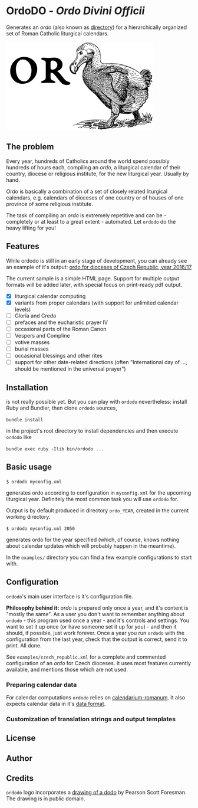 # OrdoDO - *Ordo Divini Officii*

Generates an *ordo* (also known as [directory][wikipedia])
for a hierarchically organized set
of Roman Catholic liturgical calendars.

![OrdoDO logo](/img/or_dodo_logo.png)

## The problem

Every year, hundreds of Catholics around the world spend possibly
hundreds of hours each, compiling an *ordo*, a liturgical calendar
of their country, diocese or religious institute,
for the new liturgical year. Usually by hand.

*Ordo* is basically a combination of a set of closely related
liturgical calendars, e.g. calendars of dioceses of one country
or of houses of one province of some religious institute.

The task of compiling an *ordo* is extremely repetitive
and can be - completely or at least to a great extent -
automated. Let `ordodo` do the heavy lifting for you!

## Features

While ordodo is still in an early stage of development,
you can already see an example of it's output:
[ordo for dioceses of Czech Republic, year 2016/17](http://yakub.cz/ordo_2016/)

The current sample is a simple HTML page. Support for multiple
output formats will be added later, with special focus
on print-ready pdf output.

- [x] liturgical calendar computing
- [x] variants from proper calendars (with support for unlimited calendar levels)
- [ ] Gloria and Credo
- [ ] prefaces and the eucharistic prayer IV
- [ ] occasional parts of the Roman Canon
- [ ] Vespers and Compline
- [ ] votive masses
- [ ] burial masses
- [ ] occasional blessings and other rites
- [ ] support for other date-related directions (often "International day of ..., should be mentioned in the universal prayer")

## Installation

is not really possible yet. But you can play with `ordodo`
nevertheless: install Ruby and Bundler, then clone `ordodo`
sources,

`bundle install`

in the project's root directory to install dependencies
and then execute `ordodo` like

`bundle exec ruby -Ilib bin/ordodo ...`

## Basic usage

`$ ordodo myconfig.xml`

generates ordo according to configuration in `myconfig.xml`
for the upcoming liturgical year. Definitely the most common
task you will use `ordodo` for.

Output is by default produced in directory `ordo_YEAR`,
created in the current working directory.

`$ ordodo myconfig.xml 2050`

generates ordo for the year specified (which, of course, knows
nothing about calendar updates which will probably happen
in the meantime).

In the `examples/` directory you can find a few example
configurations to start with.

## Configuration

`ordodo`'s main user interface is it's configuration file.

**Philosophy behind it:**
*ordo* is prepared only once a year, and it's content is "mostly
the same". As a user you don't want to remember anything about
`ordodo` - this program used once a year - and it's controls and
settings. You want to set it up once
(or have someone set it up for you) - and then it should, if possible,
just work forever. Once a year you run `ordodo`
with the configuration from the last year, check that the output
is correct, send it to print. All done.

See `examples/czech_republic.xml` for a complete and commented
configuration of an *ordo* for Czech dioceses.
It uses most features currently available, and mentions
those which are not used.

### Preparing calendar data

For calendar computations `ordodo` relies on
[calendarium-romanum][caro]. It also expects calendar data
in it's [data format][caro_data].

### Customization of translation strings and output templates

## License

## Author

## Credits

`ordodo` logo incorporates
a [drawing of a dodo][dodo_img_source]
by Pearson Scott Foresman. The drawing is in public domain.

[dodo_img_source]: https://commons.wikimedia.org/wiki/Raphus_cucullatus#/media/File:Dodo_2_(PSF).png
[wikipedia]: https://en.wikipedia.org/wiki/Directorium
[caro]: http://github.com/igneus/calendarium-romanum
[caro_data]: https://github.com/igneus/calendarium-romanum/tree/master/data

